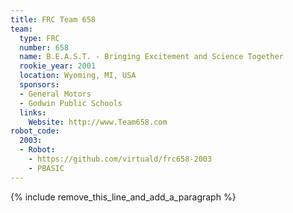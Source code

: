 ```yaml
---
title: FRC Team 658
team:
  type: FRC
  number: 658
  name: B.E.A.S.T. - Bringing Excitement and Science Together
  rookie_year: 2001
  location: Wyoming, MI, USA
  sponsors:
  - General Motors
  - Godwin Public Schools
  links:
    Website: http://www.Team658.com
robot_code:
  2003:
  - Robot:
    - https://github.com/virtuald/frc658-2003
    - PBASIC
---
```


{% include remove_this_line_and_add_a_paragraph %}